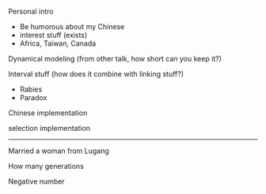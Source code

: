 
Personal intro
* Be humorous about my Chinese
* interest stuff (exists)
* Africa, Taiwan, Canada

Dynamical modeling (from other talk, how short can you keep it?)

Interval stuff (how does it combine with linking stuff?)
* Rabies 
* Paradox

Chinese implementation

selection implementation

----------------------------------------------------------------------

Married a woman from Lugang

How many generations

Negative number

